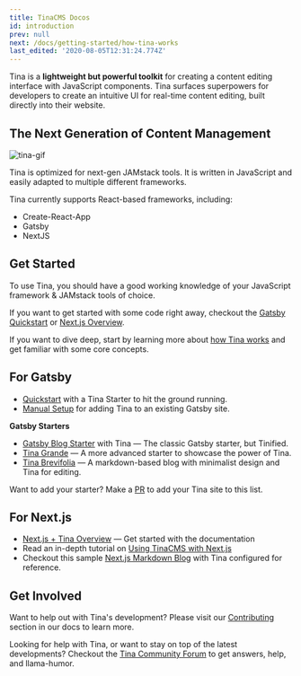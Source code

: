 ```yaml
---
title: TinaCMS Docos
id: introduction
prev: null
next: /docs/getting-started/how-tina-works
last_edited: '2020-08-05T12:31:24.774Z'
---
```


Tina is a **lightweight but powerful toolkit** for creating a content editing interface with JavaScript components. Tina surfaces superpowers for developers to create an intuitive UI for real-time content editing, built directly into their website.

## The Next Generation of Content Management

![tina-gif](https://res.cloudinary.com/forestry-demo/video/upload/du_16,w_700,e_loop/v1571159974/tina-hero-demo.gif)

Tina is optimized for next-gen JAMstack tools. It is written in JavaScript and easily adapted to multiple different frameworks.

Tina currently supports React-based frameworks, including:

- Create-React-App
- Gatsby
- NextJS

## Get Started

To use Tina, you should have a good working knowledge of your JavaScript framework & JAMstack tools of choice.

If you want to get started with some code right away, checkout the [Gatsby Quickstart](/docs/gatsby/quickstart) or [Next.js Overview](/docs/nextjs/overview).

If you want to dive deep, start by learning more about [how Tina works](/docs/getting-started/how-tina-works) and get familiar with some core concepts.

## For Gatsby

- [Quickstart](/docs/gatsby/quickstart) with a Tina Starter to hit the ground running.
- [Manual Setup](/docs/gatsby/manual-setup) for adding Tina to an existing Gatsby site.

**Gatsby Starters**
- [Gatsby Blog Starter](https://github.com/tinacms/gatsby-starter-tinacms) with Tina — The classic Gatsby starter, but Tinified.
- [Tina Grande](https://github.com/tinacms/tina-starter-grande) — A more advanced starter to showcase the power of Tina.
- [Tina Brevifolia](https://github.com/kendallstrautman/brevifolia-gatsby-tinacms) — A markdown-based blog with minimalist design and Tina for editing.

Want to add your starter? Make a [PR](/docs/contributing/guidelines) to add your Tina site to this list.

## For Next.js

- [Next.js + Tina Overview](/docs/nextjs/overview) — Get started with the documentation
- Read an in-depth tutorial on [Using TinaCMS with Next.js](/blog/using-tinacms-with-nextjs/)
- Checkout this sample [Next.js Markdown Blog](https://github.com/kendallstrautman/brevifolia-next-tinacms) with Tina configured for reference.

## Get Involved

Want to help out with Tina's development? Please visit our [Contributing](/docs/contributing/guidelines) section in our docs to learn more.

Looking for help with Tina, or want to stay on top of the latest developments? Checkout the [Tina Community Forum](https://community.tinacms.org/) to get answers, help, and llama-humor.
